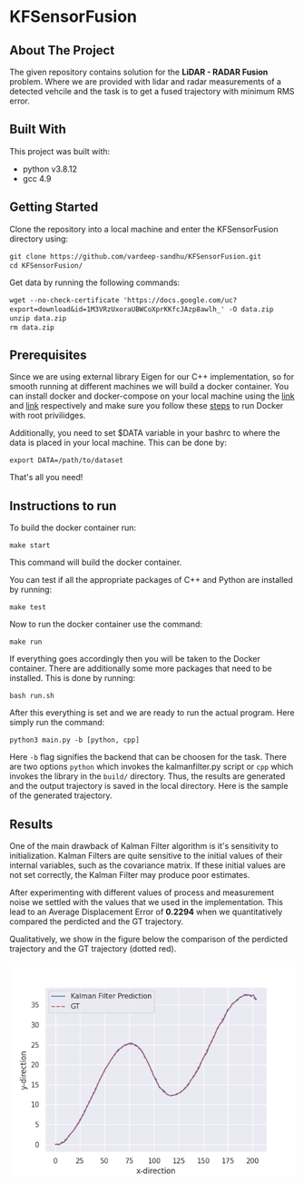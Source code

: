 # KFSensorFusion

## About The Project

The given repository contains solution for the **LiDAR - RADAR Fusion** problem. Where we are provided with lidar and radar measurements of a detected vehcile and the task is to get a fused trajectory with minimum RMS error. 

## Built With
This project was built with:

* python v3.8.12
* gcc 4.9

## Getting Started

Clone the repository into a local machine and enter the KFSensorFusion directory using:

```shell
git clone https://github.com/vardeep-sandhu/KFSensorFusion.git
cd KFSensorFusion/
```
Get data by running the following commands:

```shell
wget --no-check-certificate 'https://docs.google.com/uc?export=download&id=1M3VRzUxoraUBWCoXprKKfcJAzp8awlh_' -O data.zip
unzip data.zip
rm data.zip
```

## Prerequisites

Since we are using external library Eigen for our C++ implementation, so for smooth running at different machines we will build a docker container. You can install docker and docker-compose on your local machine using the [link](https://docs.docker.com/engine/install/ubuntu/) and [link](https://docker-docs.netlify.app/compose/install/#install-compose) respectively and make sure you follow these [steps](https://docs.docker.com/engine/install/linux-postinstall/) to run Docker with root privilidges. 


Additionally, you need to set $DATA variable in your bashrc to where the data is placed in your local machine. This can be done by:

```shell
export DATA=/path/to/dataset
```

That's all you need!

## Instructions to run

To build the docker container run:

```shell
make start
```

This command will build the docker container.

You can test if all the appropriate packages of C++ and Python are installed by running:

```shell
make test
```

Now to run the docker container use the command:

```
make run
```

If everything goes accordingly then you will be taken to the Docker container. There are additionally some more packages that need to be installed. This is done by running:

```
bash run.sh
```

After this everything is set and we are ready to run the actual program. Here simply run the command:


```
python3 main.py -b [python, cpp]
```
Here `-b` flag signifies the backend that can be choosen for the task. There are two options `python` which invokes the kalmanfilter.py script or `cpp` which invokes the library in the `build/` directory. Thus, the results are generated and the output trajectory is saved in the local directory. Here is the sample of the generated trajectory.


## Results 

One of the main drawback of Kalman Filter algorithm is it's sensitivity to initialization. Kalman Filters are quite sensitive to the initial values of their internal variables, such as the covariance matrix. If these initial values are not set correctly, the Kalman Filter may produce poor estimates. 

After experimenting with different values of process and measurement noise we settled with the values that we used in the implementation. This lead to an Average Displacement Error of **0.2294** when we quantitatively compared the perdicted and the GT trajectory. 

Qualitatively, we show in the figure below the comparison of the perdicted trajectory and the GT trajectory (dotted red). 

![](resulting_trajectories.png "Qualitative Analysis")
